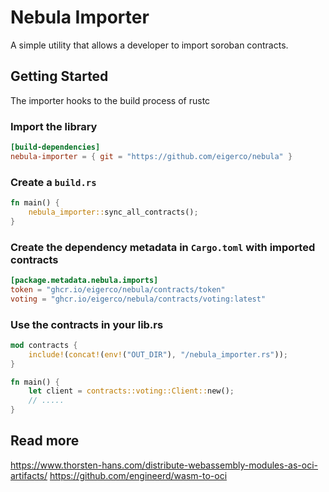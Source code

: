 # Nebula Importer

A simple utility that allows a developer to import soroban contracts.

## Getting Started

The importer hooks to the build process of rustc

### Import the library

```toml
[build-dependencies]
nebula-importer = { git = "https://github.com/eigerco/nebula" }
```

### Create a `build.rs`

```rs
fn main() {
    nebula_importer::sync_all_contracts();
}
```

### Create the dependency metadata in `Cargo.toml` with imported contracts

```toml
[package.metadata.nebula.imports]
token = "ghcr.io/eigerco/nebula/contracts/token"
voting = "ghcr.io/eigerco/nebula/contracts/voting:latest"
```

### Use the contracts in your lib.rs

```rust
mod contracts {
    include!(concat!(env!("OUT_DIR"), "/nebula_importer.rs"));
}

fn main() {
    let client = contracts::voting::Client::new();
    // .....
}
```

## Read more
https://www.thorsten-hans.com/distribute-webassembly-modules-as-oci-artifacts/
https://github.com/engineerd/wasm-to-oci
